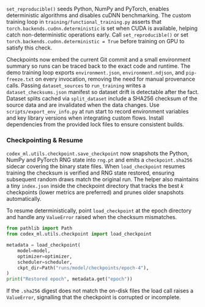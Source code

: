 `set_reproducible()` seeds Python, NumPy and PyTorch, enables deterministic
algorithms and disables cuDNN benchmarking. The custom training loop in
`training/functional_training.py` asserts that `torch.backends.cudnn.deterministic`
is set when CUDA is available, helping catch non-deterministic operations
early. Call `set_reproducible()` or set `torch.backends.cudnn.deterministic = True`
before training on GPU to satisfy this check.

Checkpoints now embed the current Git commit and a small environment summary so
runs can be traced back to the exact code and runtime. The demo training loop
exports `environment.json`, `environment.ndjson`, and `pip-freeze.txt` on every
invocation, removing the need for manual provenance calls. Passing
`dataset_sources` to `run_training` writes a `dataset_checksums.json` manifest so
dataset drift is detectable after the fact. Dataset splits cached via
`split_dataset` include a SHA256 checksum of the source data and are invalidated
when the data changes. Use `scripts/export_env_info.py` at run start to record
environment variables and key library versions when integrating custom flows.
Install dependencies from the provided lock files to ensure consistent builds.

### Checkpointing & Resume

`codex_ml.utils.checkpoint.save_checkpoint` now snapshots the Python, NumPy and
PyTorch RNG state into `rng.pt` and emits a `checkpoint.sha256` sidecar covering
the binary state files. When `load_checkpoint` resumes training the checksum is
verified and RNG state restored, ensuring subsequent random draws match the
original run. The helper also maintains a tiny `index.json` inside the
checkpoint directory that tracks the best *k* checkpoints (lower metrics are
preferred) and prunes older snapshots automatically.

To resume deterministically, point `load_checkpoint` at the epoch directory and
handle any `ValueError` raised when the checksum mismatches.

```python
from pathlib import Path
from codex_ml.utils.checkpoint import load_checkpoint

metadata = load_checkpoint(
    model=model,
    optimizer=optimizer,
    scheduler=scheduler,
    ckpt_dir=Path("runs/model/checkpoints/epoch-4"),
)
print("Restored epoch", metadata.get("epoch"))
```

If the `.sha256` digest does not match the on-disk files the load call raises a
`ValueError`, signalling that the checkpoint is corrupted or incomplete.
